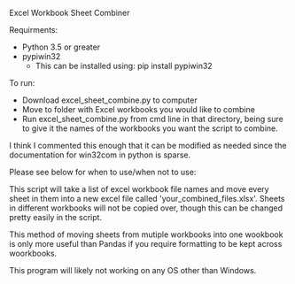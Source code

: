 Excel Workbook Sheet Combiner

Requirments:
  - Python 3.5 or greater
  - pypiwin32
      - This can be installed using: pip install pypiwin32

To run:
  - Download excel_sheet_combine.py to computer
  - Move to folder with Excel workbooks you would like to combine
  - Run excel_sheet_combine.py from cmd line in that directory, being sure to give it the names of the workbooks you want the script to       combine. 
  
 I think I commented this enough that it can be modified as needed since the documentation for win32com in python is sparse.
  
 Please see below for when to use/when not to use:
  
This script will take a list of excel workbook file names and move every 
sheet in them into a new excel file called 'your_combined_files.xlsx'. Sheets in different workbooks will not be copied over, though this can be changed pretty easily in the script. 

This method of moving sheets from mutiple workbooks into one wookbook is only 
more useful than Pandas if you require formatting to be kept across woorkbooks.

This program will likely not working on any OS other than Windows.
